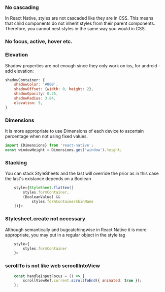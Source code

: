 ### No cascading
In React Native, styles are not cascaded like they are in CSS. This means that child components do not inherit styles from their parent components. Therefore, you cannot nest styles in the same way you would in CSS.

### No focus, active, hover etc.

### Elevation

Shadow properties are not enough since they only work on ios, for android - add elevation:

```js
shadowContainer: {
    shadowColor: '#000',
    shadowOffset: {width: 0, height: 2},
    shadowOpacity: 0.25,
    shadowRadius: 3.84,
    elevation: 5,
}
```

### Dimensions

It is more appropriate to use Dimensions of each device to ascertain percentage when not using fixed values.

```js
import {Dimensions} from 'react-native';
const windowHeight = Dimensions.get('window').height;
```


### Stacking
You can stack StyleSheets and the last will override the prior as in this case the last's existance depends on a Boolean

```js
    style={StyleSheet.flatten([
        styles.formContainer,
        (BooleanValue) &&
            styles.formContainerSkinName
    ])}>
```

### Stylesheet.create not necessary
Although semantically and bugcatchingwise in React Native it is more appropriate, you may put in a regular object in the style tag

```js
    style={
        styles.formContainer
    }>
```

### scrollTo is not like web scroollIntoView

```js
    const handleInputFocus = () => {
        scrollViewRef.current.scrollToEnd({ animated: true });
    };
```